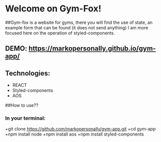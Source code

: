# Welcome on Gym-Fox!
##Gym-fox is a website for gyms, there you will find the use of state, an example form that can be found (it does not send anything) I am more focused here on the operation of styled-components.
## DEMO: https://markopersonally.github.io/gym-app/

## Technologies:
+ REACT
+ Styled-components
+ AOS

##How to use??
### In your terminal:
+git clone https://github.com/markopersonally/gym-app.git
+cd gym-app
+npm install node
+npm install aos
+npm install styled-components
